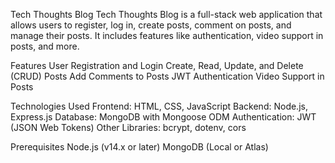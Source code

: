 Tech Thoughts Blog
Tech Thoughts Blog is a full-stack web application that allows users to register, log in, create posts, comment on posts, and manage their posts. It includes features like authentication, video support in posts, and more.

Features
User Registration and Login
Create, Read, Update, and Delete (CRUD) Posts
Add Comments to Posts
JWT Authentication
Video Support in Posts

Technologies Used
Frontend: HTML, CSS, JavaScript
Backend: Node.js, Express.js
Database: MongoDB with Mongoose ODM
Authentication: JWT (JSON Web Tokens)
Other Libraries: bcrypt, dotenv, cors

Prerequisites
Node.js (v14.x or later)
MongoDB (Local or Atlas)
